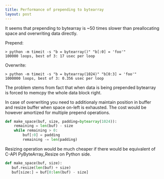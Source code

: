 ```yaml
---
title: Performance of prepending to bytearray
layout: post
---
```


It seems that prepending to bytearray is ~50 times slower than preallocating space and overwriting data directly.

Prepend:

```shell 
> python -m timeit -s "b = bytearray()" "b[:0] = 'foo'"
100000 loops, best of 3: 17 usec per loop
```

Overwrite:

```shell 
> python -m timeit -s "b = bytearray(1024)" "b[0:3] = 'foo'"
1000000 loops, best of 3: 0.356 usec per loop
```

The problem stems from fact that when data is being prepended bytearray is forced to memcpy the whole data block right.

In case of overwriting you need to additionaly maintain position in buffer and resize buffer when space on-left is exhausted.
The cost would be however amortized for multiple prepend operations.

```python
def make_space(buf, size, padding=bytearray(1024)):
    remaining = len(buf) - size
    while remaining > 0:
        buf[:0] = padding
        remaining -= len(padding)
```

Resizing operation would be much cheaper if there would be equivalent of C-API PyByteArray_Resize on Python side.

```python
def make_space(buf, size):
   buf.resize(len(buf) + size)
   buf[size:] = buf[0:len(buf) - size]
```
